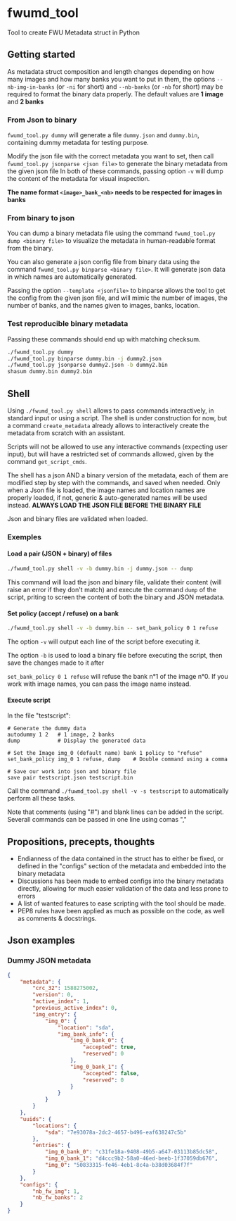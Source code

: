 # fwumd\_tool
Tool to create FWU Metadata struct in Python

## Getting started
As metadata struct composition and length changes depending on how many images and how many banks you want to put in them,
the options `--nb-img-in-banks` (or `-ni` for short) and `--nb-banks` (or `-nb` for short) may be required to format the binary data properly.
The default values are **1 image** and **2 banks**

### From Json to binary
`fwumd_tool.py dummy` will generate a file `dummy.json` and `dummy.bin`, containing
dummy metadata for testing purpose.

Modify the json file with the correct metadata you want to set, then call
`fwumd_tool.py jsonparse <json file>` to generate the binary metadata from the given json file
In both of these commands, passing option `-v` will dump the content of the metadata for visual
inspection.

**The name format `<image>_bank_<nb>` needs to be respected for images in banks**

### From binary to json
You can dump a binary metadata file using the command `fwumd_tool.py dump <binary file>` to
visualize the metadata in human-readable format from the binary.

You can also generate a json config file from binary data using the command `fwumd_tool.py binparse <binary file>`.
It will generate json data in which names are automatically generated.

Passing the option `--template <jsonfile>` to binparse allows the tool to get the config from the given json file,
and will mimic the number of images, the number of banks, and the names given to images, banks, location.

### Test reproducible binary metadata
Passing these commands should end up with matching checksum.
```bash
./fwumd_tool.py dummy
./fwumd_tool.py binparse dummy.bin -j dummy2.json
./fwumd_tool.py jsonparse dummy2.json -b dummy2.bin
shasum dummy.bin dummy2.bin
```

## Shell
Using `./fwumd_tool.py shell` allows to pass commands interactively, in standard input or using a script.
The shell is under construction for now, but a command `create_metadata` already allows to interactively create the metadata
from scratch with an assistant.

Scripts will not be allowed to use any interactive commands (expecting user input), but will have a restricted set of commands
allowed, given by the command `get_script_cmds`.

The shell has a json AND a binary version of the metadata, each of them are modified step by step with the commands, 
and saved when needed. Only when a Json file is loaded, the image names and location names are properly loaded, if not,
generic & auto-generated names will be used instead. **ALWAYS LOAD THE JSON FILE BEFORE THE BINARY FILE**

Json and binary files are validated when loaded.

### Exemples
#### Load a pair (JSON + binary) of files
```bash
./fwumd_tool.py shell -v -b dummy.bin -j dummy.json -- dump
```
This command will load the json and binary file, validate their content (will raise an error if they don't match)
and execute the command `dump` of the script, priting to screen the content of both the binary and JSON metadata.

#### Set policy (accept / refuse) on a bank
```bash
./fwumd_tool.py shell -v -b dummy.bin -- set_bank_policy 0 1 refuse
```
The option `-v` will output each line of the script before executing it.

The option `-b` is used to load a binary file before executing the script, then save the changes made to it after

`set_bank_policy 0 1 refuse` will refuse the bank n°1 of the image n°0.
If you work with image names, you can pass the image name instead.

#### Execute script
In the file "testscript":
```
# Generate the dummy data
autodummy 1 2	# 1 image, 2 banks
dump			# Display the generated data

# Set the Image img_0 (default name) bank 1 policy to "refuse"
set_bank_policy img_0 1 refuse, dump	# Double command using a comma

# Save our work into json and binary file
save pair testscript.json testscript.bin
```
Call the command `./fuwmd_tool.py shell -v -s testscript` to automatically
perform all these tasks.

Note that comments (using "#") and blank lines can be added in the script.
Severall commands can be passed in one line using comas ","


## Propositions, precepts, thoughts
- Endianness of the data contained in the struct has to either be fixed, or defined in the "configs" section of the metadata and embedded into the binary metadata
- Discussions has been made to embed configs into the binary metadata directly, allowing for much easier validation of the data and less prone to errors
- A list of wanted features to ease scripting with the tool should be made.
- PEP8 rules have been applied as much as possible on the code, as well as comments & docstrings.

## Json examples
### Dummy JSON metadata
```json
{
    "metadata": {
        "crc_32": 1588275002,
        "version": 0,
        "active_index": 1,
        "previous_active_index": 0,
        "img_entry": {
            "img_0": {
                "location": "sda",
                "img_bank_info": {
                    "img_0_bank_0": {
                        "accepted": true,
                        "reserved": 0
                    },
                    "img_0_bank_1": {
                        "accepted": false,
                        "reserved": 0
                    }
                }
            }
        }
    },
    "uuids": {
        "locations": {
            "sda": "7e93078a-2dc2-4657-b496-eaf638247c5b"
        },
        "entries": {
            "img_0_bank_0": "c31fe18a-9408-49b5-a647-03113b85dc58",
            "img_0_bank_1": "d4ccc9b2-58a0-46ed-beeb-1f37059db676",
            "img_0": "50833315-fe46-4eb1-8c4a-b38d03684f7f"
        }
    },
    "configs": {
        "nb_fw_img": 1,
        "nb_fw_banks": 2
    }
}
```
